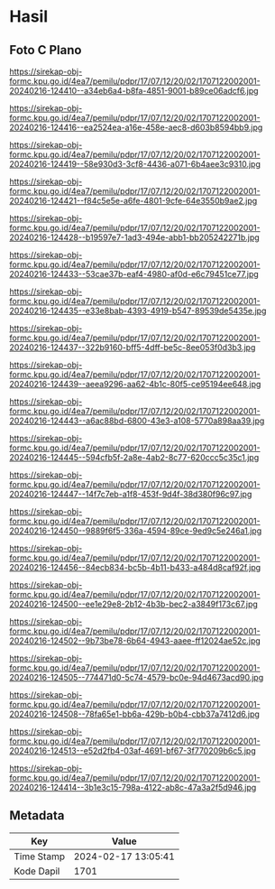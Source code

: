 # Hasil

## Foto C Plano

https://sirekap-obj-formc.kpu.go.id/4ea7/pemilu/pdpr/17/07/12/20/02/1707122002001-20240216-124410--a34eb6a4-b8fa-4851-9001-b89ce06adcf6.jpg

https://sirekap-obj-formc.kpu.go.id/4ea7/pemilu/pdpr/17/07/12/20/02/1707122002001-20240216-124416--ea2524ea-a16e-458e-aec8-d603b8594bb9.jpg

https://sirekap-obj-formc.kpu.go.id/4ea7/pemilu/pdpr/17/07/12/20/02/1707122002001-20240216-124419--58e930d3-3cf8-4436-a071-6b4aee3c9310.jpg

https://sirekap-obj-formc.kpu.go.id/4ea7/pemilu/pdpr/17/07/12/20/02/1707122002001-20240216-124421--f84c5e5e-a6fe-4801-9cfe-64e3550b9ae2.jpg

https://sirekap-obj-formc.kpu.go.id/4ea7/pemilu/pdpr/17/07/12/20/02/1707122002001-20240216-124428--b19597e7-1ad3-494e-abb1-bb205242271b.jpg

https://sirekap-obj-formc.kpu.go.id/4ea7/pemilu/pdpr/17/07/12/20/02/1707122002001-20240216-124433--53cae37b-eaf4-4980-af0d-e6c79451ce77.jpg

https://sirekap-obj-formc.kpu.go.id/4ea7/pemilu/pdpr/17/07/12/20/02/1707122002001-20240216-124435--e33e8bab-4393-4919-b547-89539de5435e.jpg

https://sirekap-obj-formc.kpu.go.id/4ea7/pemilu/pdpr/17/07/12/20/02/1707122002001-20240216-124437--322b9160-bff5-4dff-be5c-8ee053f0d3b3.jpg

https://sirekap-obj-formc.kpu.go.id/4ea7/pemilu/pdpr/17/07/12/20/02/1707122002001-20240216-124439--aeea9296-aa62-4b1c-80f5-ce95194ee648.jpg

https://sirekap-obj-formc.kpu.go.id/4ea7/pemilu/pdpr/17/07/12/20/02/1707122002001-20240216-124443--a6ac88bd-6800-43e3-a108-5770a898aa39.jpg

https://sirekap-obj-formc.kpu.go.id/4ea7/pemilu/pdpr/17/07/12/20/02/1707122002001-20240216-124445--594cfb5f-2a8e-4ab2-8c77-620ccc5c35c1.jpg

https://sirekap-obj-formc.kpu.go.id/4ea7/pemilu/pdpr/17/07/12/20/02/1707122002001-20240216-124447--14f7c7eb-a1f8-453f-9d4f-38d380f96c97.jpg

https://sirekap-obj-formc.kpu.go.id/4ea7/pemilu/pdpr/17/07/12/20/02/1707122002001-20240216-124450--9889f6f5-336a-4594-89ce-9ed9c5e246a1.jpg

https://sirekap-obj-formc.kpu.go.id/4ea7/pemilu/pdpr/17/07/12/20/02/1707122002001-20240216-124456--84ecb834-bc5b-4b11-b433-a484d8caf92f.jpg

https://sirekap-obj-formc.kpu.go.id/4ea7/pemilu/pdpr/17/07/12/20/02/1707122002001-20240216-124500--ee1e29e8-2b12-4b3b-bec2-a3849f173c67.jpg

https://sirekap-obj-formc.kpu.go.id/4ea7/pemilu/pdpr/17/07/12/20/02/1707122002001-20240216-124502--9b73be78-6b64-4943-aaee-ff12024ae52c.jpg

https://sirekap-obj-formc.kpu.go.id/4ea7/pemilu/pdpr/17/07/12/20/02/1707122002001-20240216-124505--774471d0-5c74-4579-bc0e-94d4673acd90.jpg

https://sirekap-obj-formc.kpu.go.id/4ea7/pemilu/pdpr/17/07/12/20/02/1707122002001-20240216-124508--78fa65e1-bb6a-429b-b0b4-cbb37a7412d6.jpg

https://sirekap-obj-formc.kpu.go.id/4ea7/pemilu/pdpr/17/07/12/20/02/1707122002001-20240216-124513--e52d2fb4-03af-4691-bf67-3f770209b6c5.jpg

https://sirekap-obj-formc.kpu.go.id/4ea7/pemilu/pdpr/17/07/12/20/02/1707122002001-20240216-124414--3b1e3c15-798a-4122-ab8c-47a3a2f5d946.jpg


## Metadata

| Key        | Value               |
| ---------- | ------------------- |
| Time Stamp | 2024-02-17 13:05:41 |
| Kode Dapil | 1701                |



